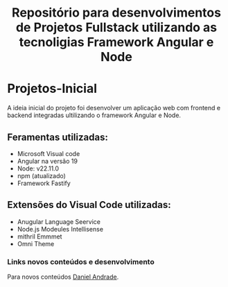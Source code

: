 <h1 align="center">Repositório para desenvolvimentos de Projetos Fullstack utilizando as tecnoligias Framework Angular e Node</h1>

# Projetos-Inicial
A ideia inicial do projeto foi desenvolver um aplicação web com frontend e backend integradas ultilizando o framework Angular e  Node.

## Feramentas utilizadas:
* Microsoft Visual code
* Angular na versão 19
* Node: v22.11.0
* npm (atualizado)
* Framework Fastify

## Extensões do Visual Code utilizadas:
* Anugular Language Seervice
* Node.js Modeules Intellisense
* mithril Emmmet
* Omni Theme



### Links novos conteúdos e desenvolvimento

Para novos conteúdos [Daniel Andrade](https://github.com/daniel13developer).
